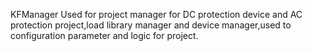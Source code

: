 KFManager
Used for project manager for DC protection device and AC protection project,load library manager and device manager,used to configuration parameter and logic for project.
